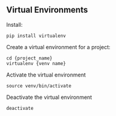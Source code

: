 ## Virtual Environments
Install:
```
pip install virtualenv
```

Create a virtual environment for a project:
```
cd {project_name}
virtualenv {venv name}
```

Activate the virtual environment
```
source venv/bin/activate
```


Deactivate the virtual environment
```
deactivate
```